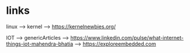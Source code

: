 # links

linux
--> kernel
        --> https://kernelnewbies.org/
        
IOT
--> genericArticles
        --> https://www.linkedin.com/pulse/what-internet-things-iot-mahendra-bhatia
        --> https://exploreembedded.com
